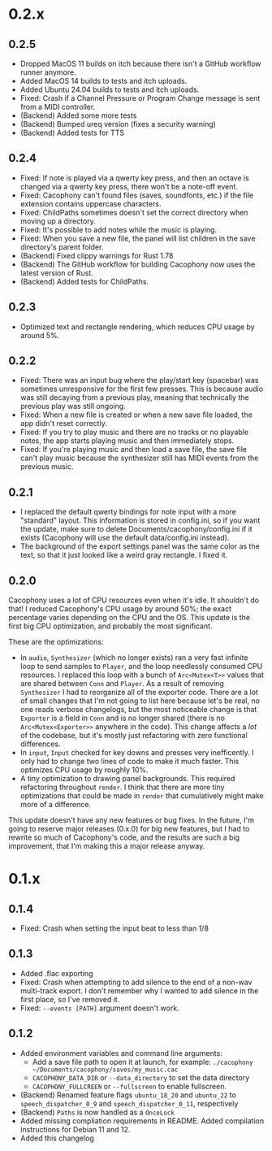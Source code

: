 # 0.2.x

## 0.2.5

- Dropped MacOS 11 builds on itch because there isn't a GitHub workflow runner anymore.
- Added MacOS 14 builds to tests and itch uploads.
- Added Ubuntu 24.04 builds to tests and itch uploads.
- Fixed: Crash if a Channel Pressure or Program Change message is sent from a MIDI controller.
- (Backend) Added some more tests
- (Backend) Bumped ureq version (fixes a security warning)
- (Backend) Added tests for TTS

## 0.2.4

- Fixed: If note is played via a qwerty key press, and then an octave is changed via a qwerty key press, there won't be a note-off event.
- Fixed: Cacophony can't found files (saves, soundfonts, etc.) if the file extension contains uppercase characters.
- Fixed: ChildPaths sometimes doesn't set the correct directory when moving up a directory.
- Fixed: It's possible to add notes while the music is playing.
- Fixed: When you save a new file, the panel will list children in the save directory's parent folder.
- (Backend) Fixed clippy warnings for Rust 1.78
- (Backend) The GitHub workflow for building Cacophony now uses the latest version of Rust.
- (Backend) Added tests for ChildPaths.

## 0.2.3

- Optimized text and rectangle rendering, which reduces CPU usage by around 5%.

## 0.2.2

- Fixed: There was an input bug where the play/start key (spacebar) was sometimes unresponsive for the first few presses. This is because audio was still decaying from a previous play, meaning that technically the previous play was still ongoing.
- Fixed: When a new file is created or when a new save file loaded, the app didn't reset correctly.
- Fixed: If you try to play music and there are no tracks or no playable notes, the app starts playing music and then immediately stops.
- Fixed: If you're playing music and then load a save file, the save file can't play music because the synthesizer still has MIDI events from the previous music.

## 0.2.1

- I replaced the default qwerty bindings for note input with a more "standard" layout. This information is stored in config.ini, so if you want the update, make sure to delete Documents/cacophony/config.ini if it exists (Cacophony will use the default data/config.ini instead).
- The background of the export settings panel was the same color as the text, so that it just looked like a weird gray rectangle. I fixed it.

## 0.2.0

Cacophony uses a lot of CPU resources even when it's idle. It shouldn't do that! I reduced Cacophony's CPU usage by around 50%; the exact percentage varies depending on the CPU and the OS. This update is the first big CPU optimization, and probably the most significant.

These are the optimizations:

- In `audio`, `Synthesizer` (which no longer exists) ran a very fast infinite loop to send samples to `Player`, and the loop needlessly consumed CPU resources. I replaced this loop with a bunch of `Arc<Mutex<T>>` values that are shared between `Conn` and `Player`. As a result of removing `Synthesizer` I had to reorganize all of the exporter code. There are a lot of small changes that I'm not going to list here because let's be real, no one reads verbose changelogs, but the most noticeable change is that `Exporter` is a field in `Conn` and is no longer shared (there is no `Arc<Mutex<Exporter>>` anywhere in the code). This change affects a *lot* of the codebase, but it's mostly just refactoring with zero functional differences.
- In `input`, `Input` checked for key downs and presses very inefficently. I only had to change two lines of code to make it much faster. This optimizes CPU usage by roughly 10%.
- A tiny optimization to drawing panel backgrounds. This required refactoring throughout `render`. I think that there are more tiny optimizations that could be made in `render` that cumulatively might make more of a difference.

This update doesn't have any new features or bug fixes. In the future, I'm going to reserve major releases (0.x.0) for big new features, but I had to rewrite so much of Cacophony's code, and the results are such a big improvement, that I'm making this a major release anyway.

# 0.1.x

## 0.1.4

- Fixed: Crash when setting the input beat to less than 1/8

## 0.1.3

- Added .flac exporting
- Fixed: Crash when attempting to add silence to the end of a non-wav multi-track export. I don't remember why I wanted to add silence in the first place, so I've removed it.
- Fixed: `--events [PATH]` argument doesn't work.

## 0.1.2

- Added environment variables and command line arguments:
  - Add a save file path to open it at launch, for example: `./cacophony ~/Documents/cacophony/saves/my_music.cac`
  - `CACOPHONY_DATA_DIR` or `--data_directory` to set the data directory
  - `CACOPHONY_FULLCREEN` or `--fullscreen` to enable fullscreen. 
- (Backend) Renamed feature flags `ubuntu_18_20` and `ubuntu_22` to `speech_dispatcher_0_9` and `speech_dispatcher_0_11`, respectively
- (Backend) `Paths` is now handled as a `OnceLock`
- Added missing compliation requirements in README. Added compilation instructions for Debian 11 and 12.
- Added this changelog